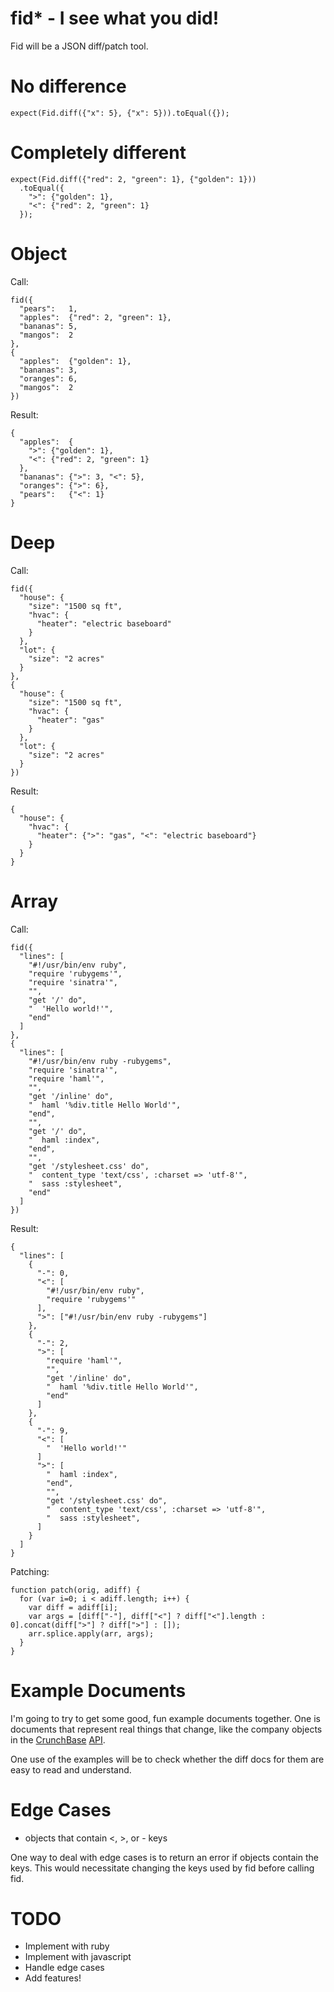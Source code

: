 # fid\* - I see what you did!

Fid will be a JSON diff/patch tool.

# No difference

    expect(Fid.diff({"x": 5}, {"x": 5})).toEqual({});

# Completely different

    expect(Fid.diff({"red": 2, "green": 1}, {"golden": 1}))
      .toEqual({
        ">": {"golden": 1},
        "<": {"red": 2, "green": 1}
      });

# Object

Call:

    fid({
      "pears":   1,
      "apples":  {"red": 2, "green": 1},
      "bananas": 5,
      "mangos":  2
    },
    {
      "apples":  {"golden": 1},
      "bananas": 3,
      "oranges": 6,
      "mangos":  2
    })

Result:

    {
      "apples":  {
        ">": {"golden": 1},
        "<": {"red": 2, "green": 1}
      },
      "bananas": {">": 3, "<": 5},
      "oranges": {">": 6},
      "pears":   {"<": 1}
    }

# Deep

Call:

    fid({
      "house": {
        "size": "1500 sq ft",
        "hvac": {
          "heater": "electric baseboard"
        }
      },
      "lot": {
        "size": "2 acres"
      }
    },
    {
      "house": {
        "size": "1500 sq ft",
        "hvac": {
          "heater": "gas"
        }
      },
      "lot": {
        "size": "2 acres"
      }
    })

Result:

    {
      "house": {
        "hvac": {
          "heater": {">": "gas", "<": "electric baseboard"}
        }
      }
    }

# Array

Call:

    fid({
      "lines": [
        "#!/usr/bin/env ruby",
        "require 'rubygems'",
        "require 'sinatra'",
        "",
        "get '/' do",
        "  'Hello world!'",
        "end"
      ]
    },
    {
      "lines": [
        "#!/usr/bin/env ruby -rubygems",
        "require 'sinatra'",
        "require 'haml'",
        "",
        "get '/inline' do",
        "  haml '%div.title Hello World'",
        "end",
        "",
        "get '/' do",
        "  haml :index",
        "end",
        "",
        "get '/stylesheet.css' do",
        "  content_type 'text/css', :charset => 'utf-8'",
        "  sass :stylesheet",
        "end"
      ]
    })

Result:

    {
      "lines": [
        {
          "-": 0,
          "<": [
            "#!/usr/bin/env ruby",
            "require 'rubygems'"
          ],
          ">": ["#!/usr/bin/env ruby -rubygems"]
        },
        {
          "-": 2,
          ">": [
            "require 'haml'",
            "",
            "get '/inline' do",
            "  haml '%div.title Hello World'",
            "end"
          ]
        },
        {
          "-": 9,
          "<": [
            "  'Hello world!'"
          ]
          ">": [
            "  haml :index",
            "end",
            "",
            "get '/stylesheet.css' do",
            "  content_type 'text/css', :charset => 'utf-8'",
            "  sass :stylesheet",
          ]
        }
      ]
    }

Patching:

    function patch(orig, adiff) {
      for (var i=0; i < adiff.length; i++) {
        var diff = adiff[i];
        var args = [diff["-"], diff["<"] ? diff["<"].length : 0].concat(diff[">"] ? diff[">"] : []);
        arr.splice.apply(arr, args);
      }
    }

# Example Documents

I'm going to try to get some good, fun example documents together.
One is documents that represent real things that change, like the
company objects in the
[CrunchBase](http://www.crunchbase.com/help/api)
[API](http://groups.google.com/group/crunchbase-api/web/api-v1-documentation).

One use of the examples will be to check whether the diff docs for them are
easy to read and understand.

# Edge Cases

* objects that contain <, >, or - keys

One way to deal with edge cases is to return an error if objects contain the keys.
This would necessitate changing the keys used by fid before calling fid.

# TODO

* Implement with ruby
* Implement with javascript
* Handle edge cases
* Add features!

